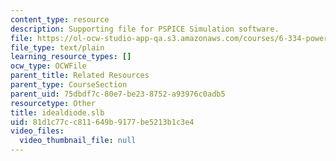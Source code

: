 ```yaml
---
content_type: resource
description: Supporting file for PSPICE Simulation software.
file: https://ol-ocw-studio-app-qa.s3.amazonaws.com/courses/6-334-power-electronics-spring-2007/81d1c77cc811649b9177be5213b1c3e4_idealdiode.slb
file_type: text/plain
learning_resource_types: []
ocw_type: OCWFile
parent_title: Related Resources
parent_type: CourseSection
parent_uid: 75dbdf7c-80e7-be23-8752-a93976c0adb5
resourcetype: Other
title: idealdiode.slb
uid: 81d1c77c-c811-649b-9177-be5213b1c3e4
video_files:
  video_thumbnail_file: null
---
```


